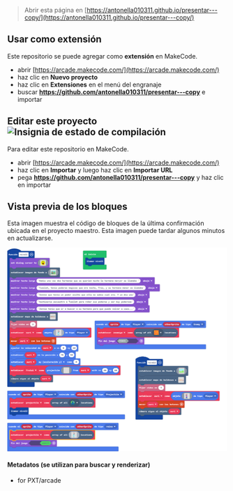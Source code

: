  


> Abrir esta página en [https://antonella010311.github.io/presentar---copy/](https://antonella010311.github.io/presentar---copy/)

## Usar como extensión

Este repositorio se puede agregar como **extensión** en MakeCode.

* abrir [https://arcade.makecode.com/](https://arcade.makecode.com/)
* haz clic en **Nuevo proyecto**
* haz clic en **Extensiones** en el menú del engranaje
* buscar **https://github.com/antonella010311/presentar---copy** e importar

## Editar este proyecto ![Insignia de estado de compilación](https://github.com/antonella010311/presentar---copy/workflows/MakeCode/badge.svg)

Para editar este repositorio en MakeCode.

* abrir [https://arcade.makecode.com/](https://arcade.makecode.com/)
* haz clic en **Importar** y luego haz clic en **Importar URL**
* pega **https://github.com/antonella010311/presentar---copy** y haz clic en importar

## Vista previa de los bloques

Esta imagen muestra el código de bloques de la última confirmación ubicada en el proyecto maestro.
Esta imagen puede tardar algunos minutos en actualizarse.

![Una vista renderizada de los bloques](https://github.com/antonella010311/presentar---copy/raw/master/.github/makecode/blocks.png)

#### Metadatos (se utilizan para buscar y renderizar)

* for PXT/arcade
<script src="https://makecode.com/gh-pages-embed.js"></script><script>makeCodeRender("{{ site.makecode.home_url }}", "{{ site.github.owner_name }}/{{ site.github.repository_name }}");</script>
